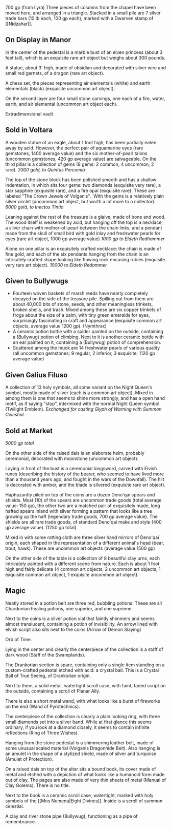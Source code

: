 700 gp (from Lyra)
Three pieces of columns from the chapel have been moved here, and arranged in a triangle. Stacked in a small pile are 7 silver trade bars (10 lb each, 100 gp each), marked with a Dwarven stamp of [[Nidzahar]]. 

## On Display in Manor

In the center of the pedestal is a marble bust of an elven princess (about 3 feet tall), which is an exquisite rare art object but weighs about 300 pounds.

A statue, about 3' high, made of obsidian and decorated with silver wire and small red garnets, of a dragon (rare art object). 

A chess set, the pieces representing air elementals (white) and earth elementals (black) (exquisite uncommon art object).

On the second layer are four small stone carvings, one each of a fire, water, earth, and air elemental (uncommon art object each).

Extradimensional vault

## Sold in Voltara

A wooden statue of an eagle, about 1 foot high, has been partially eaten away by acid. However, the perfect pair of aquamarine eyes (rare gemstones, 1400 average value) and the six mother-of-pearl talons (uncommon gemstones, 420 gp average value) are salvageable. On the third pillar is a collection of gems (8 gems: 2 common, 4 uncommon, 2 rare). *3300 gold, to Quintus Percomia*

The top of the stone block has been polished smooth and has a shallow indentation, in which sits four gems: two diamonds (exquisite very rare), a star sapphire (exquisite rare), and a fire opal (exquisite rare). These are labeled "The Crown Jewels of Volganis".  With the gems is a relatively plain silver circlet (uncommon art object, but worth a lot more to a collector). *6000 gold, to Inectos Tintio*

Leaning against the rest of the treasure is a glaive, made of bone and wood. The wood itself is weakened by acid, but hanging off the top is a necklace, a silver chain with mother-of-pearl between the chain links, and a pendant made from the skull of small bird with gold inlay and freshwater pearls for eyes (rare art object, 1000 gp average value) *1000 gp to Eldeth Redhammer*

Alone on one pillar is an exquisitely crafted necklace: the chain is made of fine gold, and each of the six pendants hanging from the chain is an intricately crafted shape looking like flowing rock encasing rubies (exquisite very rare art object). *10000 to Eldeth Redammer*

## Given to Bullywugs

- Fourteen woven baskets of marsh reeds have nearly completely decayed on the side of the treasure pile. Spilling out from them are about 40,000 bits of stone, seeds, and other meaningless trinkets, broken shells, and trash. Mixed among these are six copper trinkets of frogs about the size of a palm, with tiny green emeralds for eyes, surprisingly fascinating in craft and appearance (exquisite common art objects, average value 1200 gp). (Nymthrax)
- A ceramic potion bottle with a spider painted on the outside, containing a (Bullywug) potion of climbing. Next to it is another ceramic bottle with an ear painted on it, containing a (Bullywug) potion of comprehension.
- Scattered among the muck are 14 freshwater pearls of various quality (all uncommon gemstones; 9 regular, 2 inferior, 3 exquisite; 1120 gp average value)

## Given Galius Filuso

A collection of 13 holy symbols, all some variant on the Night Queen's symbol, mostly made of silver (each is a common art object). Mixed in among them is one that seems to shine more strongly, and has a open hand motif, as if saying "stop", intermixed with the normal Night Queen symbol (Twilight Emblem). *Exchanged for casting Glyph of Warning with Summon Celestial*

## Sold at Market

*5000 gp total*

On the other side of the raised dais is an elaborate helm, probably ceremonial, decorated with moonstone (uncommon art object).

Laying in front of the bust is a ceremonial longsword, carved with Elvish runes (describing the history of the bearer, who seemed to have lived more than a thousand years ago, and fought in the wars of the Downfall). The hilt is decorated with amber, and the blade is silvered (exquisite rare art object).

Haphazardly piled on top of the coins are a dozen Deno'qai spears and shields. Most (10) of the spears are uncommon trade goods (total average value: 150 gp), the other two are a matched pair of exquisitely made, long hafted spears inland with silver forming a pattern that looks like a tree growing up the haft (legendary trade goods, 700 gp average value). The shields are all rare trade goods, of standard Deno'qai make and style (400 gp average value). (1250 gp total)

Mixed in with some rotting cloth are three silver hand mirrors of Deno'qai origin, each shaped in the representation of a different animal's head (bear, trout, hawk). These are uncommon art objects (average value 1500 gp)

On the other side of the table is a collection of 8 beautiful clay urns, each intricately painted with a different scene from nature. Each is about 1 foot high and fairly delicate (4 common art objects, 2 uncommon art objects, 1 exquisite common art object, 1 exquisite uncommon art object).

## Magic

Neatly stored in a potion belt are three red, bubbling potions. These are all Chardonian healing potions, one superior, and one supreme. 

Next to the coins is a silver potion vial that faintly shimmers and seems almost translucent, containing a potion of invisibility. An arrow lined with elvish script also sits next to the coins (Arrow of Demon Slaying)

Orb of Time.

Lying in the center and clearly the centerpiece of the collection is a staff of dark wood (Staff of the Swamplands).

The Drankorian section is spare, containing only a single item standing on a custom-crafted pedestal etched with acid: a crystal ball. This is a Crystal Ball of True Seeing, of Drankorian origin.

Next to them, a solid metal, watertight scroll case, with faint, faded script on the outside, containing a scroll of Planar Ally. 
 
There is also a short metal wand, with what looks like a burst of fireworks on the end (Wand of Pyrotechnics).

The centerpiece of the collection is clearly a plain looking ring, with three small diamonds set into a silver band. While at first glance this seems ordinary, if you look at a diamond closely, it seems to contain infinite reflections (Ring of Three Wishes).

Hanging from the stone pedestal is a shimmering leather belt, made of some unusual scaled material (Volganis Dragonhide Belt). Also hanging is an amulet in the shape of a stylized shield, made of silver and turquoise (Amulet of Protection).

On a raised dais on top of the altar sits a bound book, its cover made of metal and etched with a depiction of what looks like a humanoid form made out of clay. The pages are also made of very thin sheets of metal (Manual of Clay Golems). There is no title.

Next to the book is a ceramic scroll case, watertight, marked with holy symbols of the [[Mos Numena|Eight Divines]]. Inside is a scroll of summon celestial.

A clay and river stone pipe (Bullywug), functioning as a pipe of remembrance.